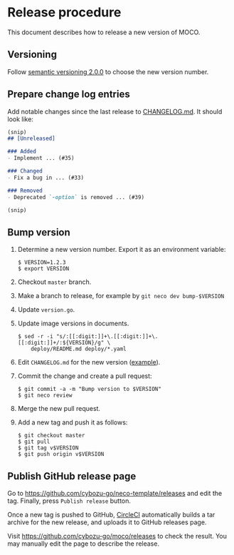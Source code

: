 Release procedure
=================

This document describes how to release a new version of MOCO.

Versioning
----------

Follow [semantic versioning 2.0.0][semver] to choose the new version number.

Prepare change log entries
--------------------------

Add notable changes since the last release to [CHANGELOG.md](CHANGELOG.md).
It should look like:

```markdown
(snip)
## [Unreleased]

### Added
- Implement ... (#35)

### Changed
- Fix a bug in ... (#33)

### Removed
- Deprecated `-option` is removed ... (#39)

(snip)
```

Bump version
------------

1. Determine a new version number.  Export it as an environment variable:

    ```console
    $ VERSION=1.2.3
    $ export VERSION
    ```

2. Checkout `master` branch.
3. Make a branch to release, for example by `git neco dev bump-$VERSION`
4. Update `version.go`.
5. Update image versions in documents.

    ```console
    $ sed -r -i "s/:[[:digit:]]+\.[[:digit:]]+\.[[:digit:]]+/:${VERSION}/g" \
        deploy/README.md deploy/*.yaml
    ```

6. Edit `CHANGELOG.md` for the new version ([example][]).
7. Commit the change and create a pull request:

    ```console
    $ git commit -a -m "Bump version to $VERSION"
    $ git neco review
    ```

8. Merge the new pull request.
9. Add a new tag and push it as follows:

    ```console
    $ git checkout master
    $ git pull
    $ git tag v$VERSION
    $ git push origin v$VERSION
    ```

Publish GitHub release page
---------------------------

Go to https://github.com/cybozu-go/neco-template/releases and edit the tag.
Finally, press `Publish release` button.


Once a new tag is pushed to GitHub, [CircleCI][] automatically
builds a tar archive for the new release, and uploads it to GitHub
releases page.

Visit https://github.com/cybozu-go/moco/releases to check
the result.  You may manually edit the page to describe the release.

[semver]: https://semver.org/spec/v2.0.0.html
[example]: https://github.com/cybozu-go/etcdpasswd/commit/77d95384ac6c97e7f48281eaf23cb94f68867f79
[CircleCI]: https://circleci.com/gh/cybozu-go/moco
